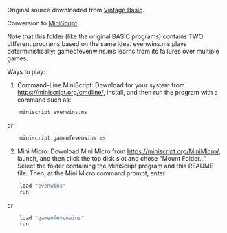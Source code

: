 Original source downloaded from [Vintage Basic](http://www.vintage-basic.net/games.html).

Conversion to [MiniScript](https://miniscript.org).

Note that this folder (like the original BASIC programs) contains TWO different programs based on the same idea.  evenwins.ms plays deterministically; gameofevenwins.ms learns from its failures over multiple games.

Ways to play:

1. Command-Line MiniScript:
Download for your system from https://miniscript.org/cmdline/, install, and then run the program with a command such as:

```py
	miniscript evenwins.ms
```
or

```py
	miniscript gameofevenwins.ms
```

2. Mini Micro:
Download Mini Micro from https://miniscript.org/MiniMicro/, launch, and then click the top disk slot and chose "Mount Folder..."  Select the folder containing the MiniScript program and this README file.  Then, at the Mini Micro command prompt, enter:

```py
	load "evenwins"
	run
```
or

```py
	load "gameofevenwins"
	run
```